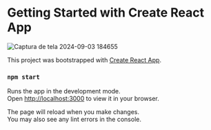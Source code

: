 # Getting Started with Create React App

![Captura de tela 2024-09-03 184655](https://github.com/user-attachments/assets/a11c3868-dc49-455c-a303-e4c370faa34d)

This project was bootstrapped with [Create React App](https://github.com/facebook/create-react-app).

### `npm start`

Runs the app in the development mode.\
Open [http://localhost:3000](http://localhost:3000) to view it in your browser.

The page will reload when you make changes.\
You may also see any lint errors in the console.

